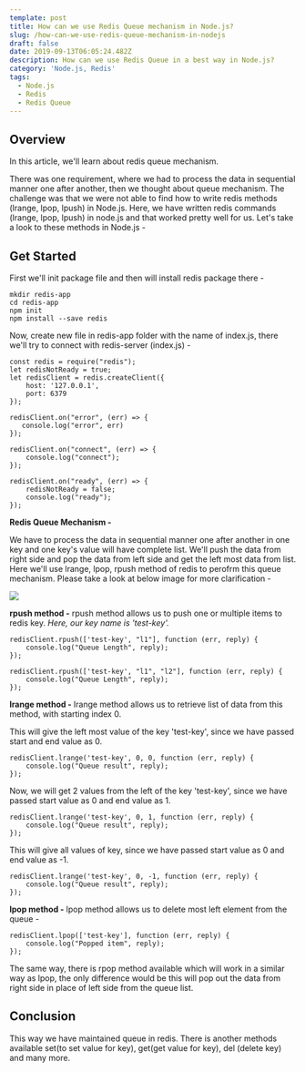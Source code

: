 ```yaml
---
template: post
title: How can we use Redis Queue mechanism in Node.js?
slug: /how-can-we-use-redis-queue-mechanism-in-nodejs
draft: false
date: 2019-09-13T06:05:24.482Z
description: How can we use Redis Queue in a best way in Node.js?
category: 'Node.js, Redis'
tags:
  - Node.js
  - Redis
  - Redis Queue
---
```

## Overview

In this article, we'll learn about redis queue mechanism. 

There was one requirement, where we had to process the data in sequential manner one after another, then we thought about queue mechanism. The challenge was that we were not able to find how to write redis methods (lrange, lpop, lpush) in Node.js. Here, we have written redis commands (lrange, lpop, lpush) in node.js and that worked pretty well for us. Let's take a look to these methods in Node.js - 

## Get Started

First we'll init package file and then will install redis package there -

```
mkdir redis-app
cd redis-app
npm init
npm install --save redis
```

Now, create new file in redis-app folder with the name of index.js, there we'll try to connect with redis-server (index.js) - 

```
const redis = require("redis");
let redisNotReady = true;
let redisClient = redis.createClient({
    host: '127.0.0.1',
    port: 6379
});

redisClient.on("error", (err) => {
   console.log("error", err)
});

redisClient.on("connect", (err) => {
    console.log("connect");
});

redisClient.on("ready", (err) => {
    redisNotReady = false;
    console.log("ready");
});
```

**Redis Queue Mechanism -**

We have to process the data in sequential manner one after another in one key and one key's value will have complete list. We'll push the data from right side and pop the data from left side and get the left most data from list. Here we'll use lrange, lpop, rpush method of redis to perofrm this queue mechanism. Please take a look at below image for more clarification - 

![](/media/untitled-diagram-7-.jpg)

**rpush method -** 
rpush method allows us to push one or multiple items to redis key. _Here, our key name is 'test-key'._

```
redisClient.rpush(['test-key', "l1"], function (err, reply) {
    console.log("Queue Length", reply);
});
```

```
redisClient.rpush(['test-key', "l1", "l2"], function (err, reply) {
    console.log("Queue Length", reply);
});
```

**lrange method -** 
lrange method allows us to retrieve list of data from this method, with starting index 0.

This will give the left most value of the key 'test-key', since we have passed start and end value as 0.

```
redisClient.lrange('test-key', 0, 0, function (err, reply) {
    console.log("Queue result", reply);
});
```

Now, we will get 2 values from the left of the key 'test-key', since we have passed start value as 0 and end value as 1.

```
redisClient.lrange('test-key', 0, 1, function (err, reply) {
    console.log("Queue result", reply);
});
```

This will give all values of key, since we have passed start value as 0 and end value as -1.

```
redisClient.lrange('test-key', 0, -1, function (err, reply) {
    console.log("Queue result", reply);
});
```

**lpop method -** 
lpop method allows us to delete most left element from the queue - 

```
redisClient.lpop(['test-key'], function (err, reply) {
    console.log("Popped item", reply);
});
```

The same way, there is rpop method available which will work in a similar way as lpop, the only difference would be this will pop out the data from right side in place of left side from the queue list.

## Conclusion

This way we have maintained queue in redis. There is another methods available set(to set value for key), get(get value for key), del (delete key) and many more.
